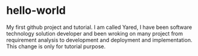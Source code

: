 # hello-world
My first github project and tutorial.
I am called Yared, I have been software technology solution developer and been wroking on many project from requirement
analysis to development and deployment and implementation.
This change is only for tutorial purpose.
